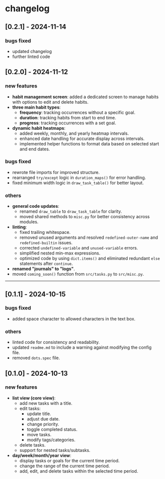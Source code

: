 # changelog

## [0.2.1] - 2024-11-14
### bugs fixed
- updated changelog
- further linted code

## [0.2.0] - 2024-11-12

### new features
- **habit management screen**: added a dedicated screen to manage habits with options to edit and delete habits.
- **three main habit types**:
  - **frequency**: tracking occurrences without a specific goal.
  - **duration**: tracking habits from start to end time.
  - **progress**: tracking occurrences with a set goal.
- **dynamic habit heatmaps**:
  - added weekly, monthly, and yearly heatmap intervals.
  - enhanced date handling for accurate display across intervals.
  - implemented helper functions to format data based on selected start and end dates.

### bugs fixed
- rewrote file imports for improved structure.
- rearranged `try/except` logic in `duration_maps()` for error handling.
- fixed minimum width logic in `draw_task_table()` for better layout.

### others
- **general code updates**:
  - renamed `draw_table` to `draw_task_table` for clarity.
  - moved shared methods to `misc.py` for better consistency across modules.
- **linting**:
  - fixed trailing whitespace.
  - removed unused arguments and resolved `redefined-outer-name` and `redefined-builtin` issues.
  - corrected `undefined-variable` and `unused-variable` errors.
  - simplified nested min-max expressions.
  - optimized code by using `dict.items()` and eliminated redundant `else` statements after `continue`.
- **renamed "journals" to "logs"**.
- moved `coming_soon()` function from `src/tasks.py` to `src/misc.py`.

---

## [0.1.1] - 2024-10-15

### bugs fixed
- added space character to allowed characters in the text box.

### others
- linted code for consistency and readability.
- updated `readme.md` to include a warning against modifying the config file.
- removed `dots.spec` file.

## [0.1.0] - 2024-10-13

### new features
- **list view (core view)**:
  - add new tasks with a title.
  - edit tasks:
    - update title.
    - adjust due date.
    - change priority.
    - toggle completed status.
    - move tasks.
    - modify tags/categories.
  - delete tasks.
  - support for nested tasks/subtasks.
- **day/week/month/year view**:
  - display tasks or goals for the current time period.
  - change the range of the current time period.
  - add, edit, and delete tasks within the selected time period.

